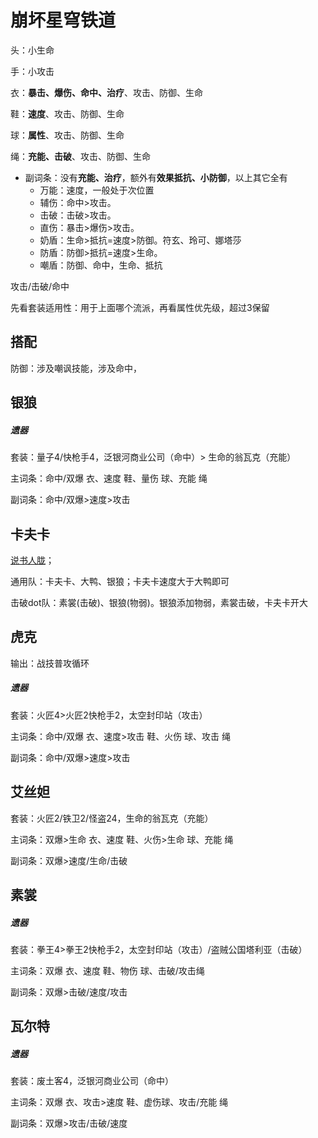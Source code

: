 # 崩坏星穹铁道

头：小生命

手：小攻击

衣：**暴击、爆伤、命中、治疗**、攻击、防御、生命

鞋：**速度**、攻击、防御、生命

球：**属性**、攻击、防御、生命

绳：**充能、击破**、攻击、防御、生命

- 副词条：没有**充能、治疗**，额外有**效果抵抗、小防御**，以上其它全有
    - 万能：速度，一般处于次位置
    - 辅伤：命中>攻击。
    - 击破：击破>攻击。
    - 直伤：暴击>爆伤>攻击。
    - 奶盾：生命>抵抗=速度>防御。符玄、玲可、娜塔莎
    - 防盾：防御>抵抗=速度>生命。
    - 嘲盾：防御、命中，生命、抵抗

攻击/击破/命中

先看套装适用性：用于上面哪个流派，再看属性优先级，超过3保留

## 搭配

防御：涉及嘲讽技能，涉及命中，

## 银狼

##### 遗器

套装：量子4/快枪手4，泛银河商业公司（命中）> 生命的翁瓦克（充能）

主词条：命中/双爆 衣、速度 鞋、量伤 球、充能 绳

副词条：命中/双爆>速度>攻击

## 卡夫卡

[说书人胧](https://www.bilibili.com/video/BV18u411n7uU)；

通用队：卡夫卡、大鸭、银狼；卡夫卡速度大于大鸭即可

击破dot队：素裳(击破)、银狼(物弱)。银狼添加物弱，素裳击破，卡夫卡开大



## 虎克

输出：战技普攻循环

##### 遗器

套装：火匠4>火匠2快枪手2，太空封印站（攻击）

主词条：命中/双爆 衣、速度>攻击 鞋、火伤 球、攻击 绳

副词条：命中/双爆>速度>攻击



## 艾丝妲

套装：火匠2/铁卫2/怪盗24，生命的翁瓦克（充能）

主词条：双爆>生命 衣、速度 鞋、火伤>生命 球、充能 绳

副词条：双爆>速度/生命/击破



## 素裳

##### 遗器

套装：拳王4>拳王2快枪手2，太空封印站（攻击）/盗贼公国塔利亚（击破）

主词条：双爆 衣、速度 鞋、物伤 球、击破/攻击绳

副词条：双爆>击破/速度/攻击



## 瓦尔特

##### 遗器

套装：废土客4，泛银河商业公司（命中）

主词条：双爆 衣、攻击>速度 鞋、虚伤球、攻击/充能 绳

副词条：双爆>攻击/击破/速度



